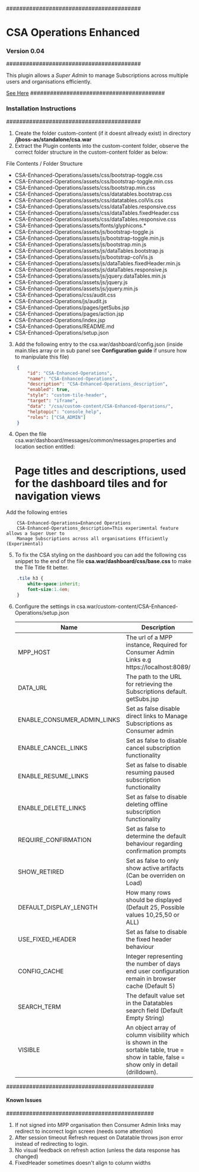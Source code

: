 #########################################
#  CSA Operations Enhanced	 	        #
###  Version 0.04 					  ###
#########################################

This plugin allows a *Super Admin* to manage Subscriptions across multiple users and organisations efficiently.

[See Here](http://alexevansigg.github.io/CSA-Enhanced-Operations)
#########################################
### Installation Instructions 		  ###
#########################################

1. Create the folder custom-content (if it doesnt allready exist) in directory **<csahome>/jboss-as/standalone/csa.war**
2. Extract the Plugin contents into the custom-content folder, observe the correct folder structure in the custom-content folder as below:

 File Contents / Folder Structure
 * CSA-Enhanced-Operations/assets/css/bootstrap-toggle.css
 * CSA-Enhanced-Operations/assets/css/bootstrap-toggle.min.css
 * CSA-Enhanced-Operations/assets/css/bootstrap.min.css
 * CSA-Enhanced-Operations/assets/css/datatables.bootstrap.css
 * CSA-Enhanced-Operations/assets/css/datatables.colVis.css
 * CSA-Enhanced-Operations/assets/css/dataTables.responsive.css
 * CSA-Enhanced-Operations/assets/css/dataTables.fixedHeader.css
 * CSA-Enhanced-Operations/assets/css/dataTables.responsive.css
 * CSA-Enhanced-Operations/assets/fonts/glyphicons.*
 * CSA-Enhanced-Operations/assets/js/bootstrap-toggle.js
 * CSA-Enhanced-Operations/assets/js/bootstrap-toggle.min.js
 * CSA-Enhanced-Operations/assets/js/bootstrap.min.js
 * CSA-Enhanced-Operations/assets/js/dataTables.bootstrap.js
 * CSA-Enhanced-Operations/assets/js/bootstrap-colVis.js
 * CSA-Enhanced-Operations/assets/js/dataTables.fixedHeader.min.js
 * CSA-Enhanced-Operations/assets/js/dataTables.responsive.js
 * CSA-Enhanced-Operations/assets/js/jquery.dataTables.min.js
 * CSA-Enhanced-Operations/assets/js/jquery.js
 * CSA-Enhanced-Operations/assets/js/jquery.min.js
 * CSA-Enhanced-Operations/css/audit.css
 * CSA-Enhanced-Operations/js/audit.js
 * CSA-Enhanced-Operations/pages/getSubs.jsp 
 * CSA-Enhanced-Operations/pages/action.jsp
 * CSA-Enhanced-Operations/index.jsp 						
 * CSA-Enhanced-Operations/README.md
 * CSA-Enhanced-Operations/setup.json 

3. Add the following entry to the csa.war/dashboard/config.json 
(inside main.tiles array or in sub panel see **Configuration guide** if unsure how to manipulate this file)

```JSON
	{
		"id": "CSA-Enhanced-Operations",
		"name": "CSA-Enhanced-Operations",
		"description": "CSA-Enhanced-Operations_description",
		"enabled": true,
		"style": "custom-tile-header",
		"target": "iframe",
		"data": "/csa/custom-content/CSA-Enhanced-Operations/",
		"helptopic": "console_help",
		"roles": ["CSA_ADMIN"]
	}
```
4. Open the file csa.war/dashboard/messages/common/messages.properties and location section entitled:
	# Page titles and descriptions, used for the dashboard tiles and for navigation views

Add the following entries

```	
	CSA-Enhanced-Operations=Enhanced Operations
	CSA-Enhanced-Operations_description=This experimental feature allows a Super User to 
	Manage Subscriptions across all organisations Efficiently (Experimental)
```

5. To fix the CSA styling on the dashboard you can add the following css snippet to the end of the file **csa.war/dashboard/css/base.css** to make the Tile Title fit better.

```CSS
	.tile h3 {
		white-space:inherit;
		font-size:1.4em;
	}
```

6. Configure the settings in csa.war/custom-content/CSA-Enhanced-Operations/setup.json

	Name | Description
	------------- | -------------
	MPP_HOST 					| The url of a MPP instance, Required for Consumer Admin Links  e.g https://localhost:8089/
	DATA_URL 					| The path to the URL for retrieving the Subscriptions default. getSubs.jsp
	ENABLE_CONSUMER_ADMIN_LINKS | Set as false disable direct links to Manage Subscriptions as Consumer admin
	ENABLE_CANCEL_LINKS 		| Set as false to disable cancel subscription functionality
	ENABLE_RESUME_LINKS			| Set as false to disable resuming paused subscription functionality
	ENABLE_DELETE_LINKS			| Set as false to disable deleting offline subscription functionality
	REQUIRE_CONFIRMATION		| Set as false to determine the default behaviour regarding confirmation prompts
	SHOW_RETIRED				| Set as false to only show active artifacts (Can be overriden on Load)
	DEFAULT_DISPLAY_LENGTH		| How many rows should be displayed (Default 25, Possible values 10,25,50 or ALL)
	USE_FIXED_HEADER			| Set as false to disable the fixed header behaviour
	CONFIG_CACHE				| Integer representing the number of days end user configuration remain in browser cache (Default 5)
	SEARCH_TERM					| The default value set in the Datatables search field (Default Empty String)
	VISIBLE						| An object array of column visibility which is shown in the sortable table, true = show in table, false = show only in detail (drilldown).



#############################################
#### Known Issues							#
#############################################

1. If not signed into MPP organisation then Consumer Admin links may redirect to incorrect login screen (needs some attention)
2. After session timeout Refresh request on Datatable throws json error instead of redirecting to login.
3. No visual feedback on refresh action (unless the data response has changed)
4. FixedHeader sometimes doesn't align to column widths

